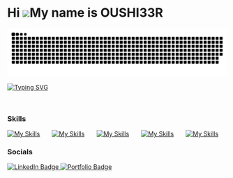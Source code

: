 Hi ![](https://user-images.githubusercontent.com/18350557/176309783-0785949b-9127-417c-8b55-ab5a4333674e.gif)My name is OUSHI33R
========================================================================================================================================
<div align="center">
  <img  src="grid-snake.svg" alt="snake" />
</div>


  [![Typing SVG](https://readme-typing-svg.demolab.com?font=&pause=1000&center=true&vCenter=true&width=435&lines=Hi+My+Name+Is+OUSHI33R;I+Am+A+Web+Developer+;Based+In+Agadir%2C+Morocco)](https://git.io/typing-svg)


<br/>

### Skills

[![My Skills](https://skillicons.dev/icons?i=html,css)](https://skillicons.dev) &nbsp;&nbsp;&nbsp;&nbsp;&nbsp; 
[![My Skills](https://skillicons.dev/icons?i=js,react)](https://skillicons.dev) &nbsp;&nbsp;&nbsp;&nbsp;&nbsp; 
[![My Skills](https://skillicons.dev/icons?i=php,laravel)](https://skillicons.dev) &nbsp;&nbsp;&nbsp;&nbsp;&nbsp;
[![My Skills](https://skillicons.dev/icons?i=nodejs,express)](https://skillicons.dev) &nbsp;&nbsp;&nbsp;&nbsp;&nbsp;
[![My Skills](https://skillicons.dev/icons?i=figma,ai)](https://skillicons.dev)
<br/>

### Socials

<div id="badges">
  <a href="https://www.linkedin.com/in/oushi33r/" target="_blank">
    <img src="https://img.shields.io/badge/LinkedIn-blue?style=for-the-badge&logo=linkedin&logoColor=white" alt="LinkedIn Badge"/>
  </a>
  <a href="https://oushiar.vercel.app/" target="_blank">
    <img src="https://img.shields.io/badge/Portfolio-My%20Portfolio-brightgreen?style=for-the-badge" alt="Portfolio Badge"/>
  </a>
</div>
